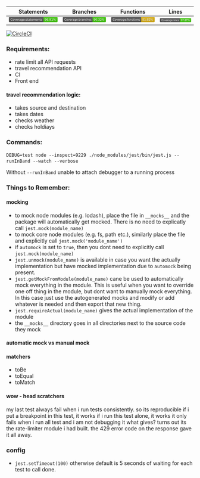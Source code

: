 | Statements | Branches | Functions | Lines |
| -----------|----------|-----------|-------|
| ![Statements](./badges/badge-statements.svg) | ![Branches](./badges/badge-branches.svg) | ![Functions](./badges/badge-functions.svg) | ![Lines](./badges/badge-lines.svg) |

[![CircleCI](https://circleci.com/gh/mistersingh179/travel_time.svg?style=svg)](https://circleci.com/gh/mistersingh179/travel_time)

### Requirements:

- rate limit all API requests
- travel recommendation API
- CI
- Front end

#### travel recommendation logic:

- takes source and destination
- takes dates
- checks weather
- checks holdiays

### Commands:

```
DEBUG=test node --inspect=9229 ./node_modules/jest/bin/jest.js --runInBand --watch --verbose
```

Without `--runInBand` unable to attach debugger to a running process

### Things to Remember:

#### mocking

- to mock node modules (e.g. lodash), place the file in `__mocks__` and the package will automatically get mocked. There is no need to explicatly call `jest.mock(module_name)`
- to mock core node modules (e.g. fs, path etc.), similarly place the file and explicitly call `jest.mock('module_name')`
- if `automock` is set to `true`, then you dont need to explicitly call `jest.mock(module_name)`
- `jest.unmock(module_name)` is available in case you want the actually implementation but have mocked implementation due to `automock` being present.
- `jest.getMockFromModule(module_name)` cane be used to automatically mock everything in the module. This is useful when you want to override one off thing in the module, but dont want to manually mock everything. In this case just use the autogenerated mocks and modify or add whatever is needed and then export that new thing.
- `jest.requireActual(module_name)` gives the actual implementation of the module
- the `__mocks__` directory goes in all directories next to the source code they mock

#### automatic mock vs manual mock


 
#### matchers

- toBe
- toEqual
- toMatch 

#### wow - head scratchers

 my last test always fail when i run tests consistently.
so its reproducible
if i put a breakpoint in this test, it works
if i run this test alone, it works
it only fails when i run all test and i am not debugging it
what gives?
turns out its the rate-limiter module i had built. the 429 error code on the response gave it all away.

### config

- `jest.setTimeout(100)` otherwise default is 5 seconds of waiting for each test to call done.

